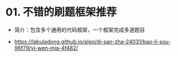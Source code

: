 # 01. 不错的刷题框架推荐

- 简介：包含多个通用的代码框架，一个框架完成多道题目

- https://labuladong.github.io/algo/di-san-zha-24031/bao-li-sou-96f79/yi-wen-mia-4f482/